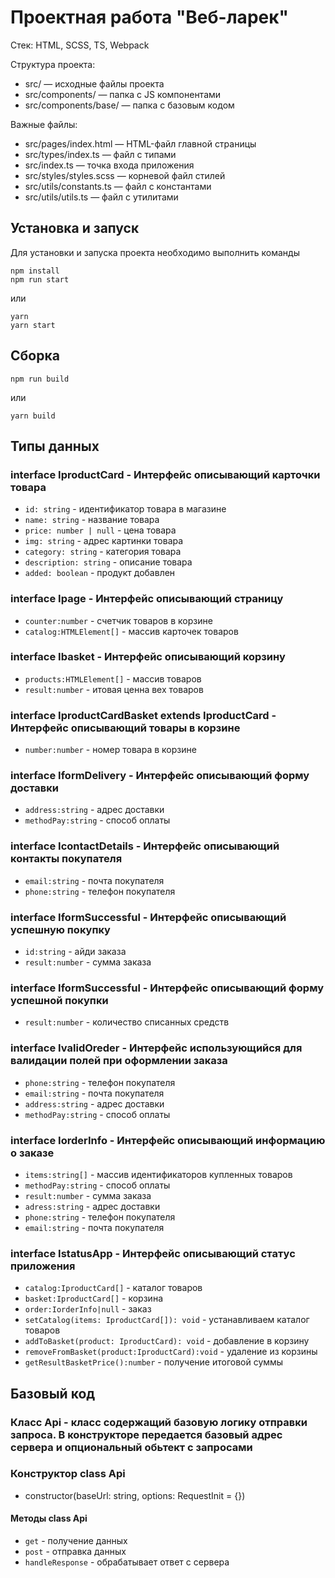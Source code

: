 # Проектная работа "Веб-ларек"

Стек: HTML, SCSS, TS, Webpack

Структура проекта:
- src/ — исходные файлы проекта
- src/components/ — папка с JS компонентами
- src/components/base/ — папка с базовым кодом

Важные файлы:
- src/pages/index.html — HTML-файл главной страницы
- src/types/index.ts — файл с типами
- src/index.ts — точка входа приложения
- src/styles/styles.scss — корневой файл стилей
- src/utils/constants.ts — файл с константами
- src/utils/utils.ts — файл с утилитами

## Установка и запуск
Для установки и запуска проекта необходимо выполнить команды

```
npm install
npm run start
```

или

```
yarn
yarn start
```
## Сборка

```
npm run build
```

или

```
yarn build
```
## Типы данных
### interface IproductCard - Интерфейс описывающий карточки товара 
- `id: string` - идентификатор товара в магазине
- `name: string` - название товара
- `price: number | null` - цена товара
- `img: string` -  адрес картинки товара
- `category: string` - категория товара
- `description: string` - описание товара
- `added: boolean` - продукт добавлен

### interface Ipage - Интерфейс описывающий страницу 
- `counter:number` - счетчик товаров в корзине 
- `catalog:HTMLElement[]` - массив карточек товаров

### interface Ibasket - Интерфейс описывающий корзину
- `products:HTMLElement[]` - массив товаров
- `result:number` - итовая ценна вех товаров

### interface IproductCardBasket extends IproductCard - Интерфейс описывающий товары в корзине 
- `number:number` - номер товара в корзине 

### interface IformDelivery - Интерфейс описывающий  форму доставки 
- `address:string` - адрес доставки 
- `methodPay:string` - способ оплаты 

### interface IcontactDetails - Интерфейс описывающий контакты покупателя 
- `email:string` - почта покупателя 
- `phone:string` - телефон покупателя 

### interface IformSuccessful - Интерфейс описывающий успешную покупку
- `id:string` - айди заказа
- `result:number` - сумма заказа

### interface IformSuccessful - Интерфейс описывающий форму успешной покупки
- `result:number` - количество списанных средств

### interface IvalidOreder - Интерфейс использующийся для валидации полей при оформлении заказа
- `phone:string` - телефон покупателя
- `email:string` - почта покупателя
- `address:string` - адрес доставки
- `methodPay:string` - способ оплаты

### interface IorderInfo - Интерфейс описывающий информацию о заказе 
- `items:string[]` - массив идентификаторов купленных товаров
- `methodPay:string` - способ оплаты 
- `result:number` - сумма заказа
- `adress:string` - адрес доставки 
- `phone:string` - телефон покупателя
- `email:string` - почта покупателя

### interface IstatusApp - Интерфейс описывающий статус приложения 
- `catalog:IproductCard[]` - каталог товаров
- `basket:IproductCard[]` - корзина
- `order:IorderInfo|null` - заказ
- `setCatalog(items: IproductCard[]): void` - устанавливаем каталог товаров
- `addToBasket(product: IproductCard): void` - добавление в корзину 
- `removeFromBasket(product:IproductCard):void` - удаление из корзины
- `getResultBasketPrice():number` - получение итоговой суммы 

## Базовый код

### Класс Api - класс содержащий базовую логику отправки запроса. В конструкторе передается базовый адрес сервера и опциональный обьтект с запросами

### Конструктор class Api

- constructor(baseUrl: string, options: RequestInit = {})

#### Методы class Api

- `get` - получение данных
- `post` - отправка данных
- `handleResponse` - обрабатывает ответ с сервера

